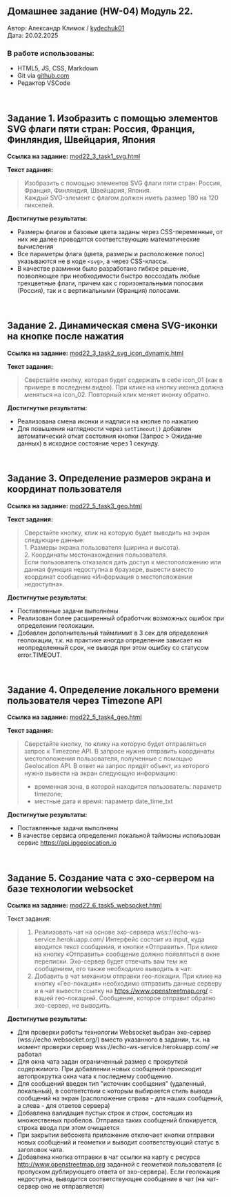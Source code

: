 ## Домашнее задание (HW-04) Модуль 22.
Автор: Александр Климок / [kydechuk01](https://github.com/kydechuk01/)
<br>Дата: 20.02.2025

### В работе использованы:
- HTML5, JS, CSS, Markdown
- Git via [github.com](https://github.com)
- Редактор VSCode

<br>

## Задание 1. Изобразить с помощью элементов SVG флаги пяти стран: Россия, Франция, Финляндия, Швейцария, Япония 

**Ссылка на задание:** [mod22_3_task1_svg.html](mod22_3_task1_svg.html)

**Текст задания:**
>Изобразить с помощью элементов SVG флаги пяти стран: Россия, Франция, Финляндия, Швейцария, Япония.<br>
>Каждый SVG-элемент с флагом должен иметь размер 180 на 120 пикселей.

**Достигнутые результаты:**
- Размеры флагов и базовые цвета заданы через CSS-переменные, от них же далее проводятся соответствующие математические вычисления
- Все параметры флага (цвета, размеры и расположение полос) указываются не в коде `<svg>`, а через CSS-классы.
- В качестве разминки было разработано гибкое решение, позволяющее при необходимости быстро воссоздать любые трехцветные флаги, причем как с горизонтальными полосами (Россия), так и с вертикальными (Франция) полосами.

<br>

## Задание 2. Динамическая смена SVG-иконки на кнопке после нажатия

**Ссылка на задание:** [mod22_3_task2_svg_icon_dynamic.html](mod22_3_task2_svg_icon_dynamic.html)

**Текст задания:**
>Сверстайте кнопку, которая будет содержать в себе icon_01 (как в примере в последнем видео).
>При клике на кнопку иконка должна меняться на icon_02. Повторный клик меняет иконку обратно.

**Достигнутые результаты:**
- Реализована смена иконки и надписи на кнопке по нажатию
- Для повышения наглядности через `setTimeout()` добавлен автоматический откат состояния кнопки (Запрос > Ожидание данных) в исходное состояние через 1 секунду.
<br>

## Задание 3. Определение размеров экрана и координат пользователя

**Ссылка на задание:** [mod22_5_task3_geo.html](mod22_5_task3_geo.html)

**Текст задания:**
> Сверстайте кнопку, клик на которую будет выводить на экран следующие данные:<br>
            1. Размеры экрана пользователя (ширина и высота).<br>
            2. Координаты местонахождения пользователя.<br>
            Если пользователь отказался дать доступ к местоположению или данная функция недоступна в браузере, вывести вместо координат сообщение «Информация о местоположении недоступна».

**Достигнутые результаты:**      
- Поставленные задачи выполнены
- Реализован более расширенный обработчик возможных ошибок при определении геолокации.
- Добавлен дополнительный таймлимит в 3 сек для определения геолокации, т.к. на практике иногда определение зависает на неопределенный срок, не выводя при этом ошибку со статусом error.TIMEOUT.

<br>

## Задание 4. Определение локального времени пользователя через Timezone API

**Ссылка на задание:** [mod22_5_task4_geo.html](mod22_5_task4_geo.html)

**Текст задания:**
> Cверстайте кнопку, по клику на которую будет отправляться запрос к Timezone API. В запросе нужно отправить координаты местоположения пользователя, полученные с помощью Geolocation API. В ответ на запрос придёт объект, из которого нужно вывести на экран следующую информацию:
> - временная зона, в которой находится пользователь: параметр timezone;
> - местные дата и время: параметр date_time_txt

**Достигнутые результаты:** 
- Поставленные задачи выполнены
- В качестве сервиса определения локальной таймзоны использован сервис https://api.ipgeolocation.io

<br>

## Задание 5. Создание чата с эхо-сервером на базе технологии websocket

**Ссылка на задание:** [mod22_6_task5_websocket.html ](mod22_6_task5_websocket.html)

Текст задания:
>  1. Реализовать чат на основе эхо-сервера wss://echo-ws-service.herokuapp.com/
>  Интерфейс состоит из input, куда вводится текст сообщения, и кнопки «Отправить».
>  При клике на кнопку «Отправить» сообщение должно появляться в окне переписки.
>  Эхо-сервер будет отвечать вам тем же сообщением, его также необходимо выводить в чат:
> 2. Добавить в чат механизм отправки гео-локации. При клике на кнопку «Гео-локация» необходимо отправить данные серверу и в чат  вывести ссылку на https://www.openstreetmap.org/ с вашей гео-локацией.
> Сообщение, которое отправит обратно эхо-сервер, не выводить.

**Достигнутые результаты:**
- Для проверки работы технологии Websocket выбран эхо-сервер (wss://echo.websocket.org/) вместо указанного в задании, т.к. на момент проверки сервер wss://echo-ws-service.herokuapp.com/ не работал
- Для окна чата задан ограниченный размер с прокруткой содержимого. При добавлении новых сообщений происходит автопрокрутка окна чата к последнему сообщению.
- Для сообщений введен тип "источник сообщения" (удаленный, локальный), в соответствии с которым выбирается стиль вывода сообщений на экран (расположение справа - для наших сообщений, а слева - для ответов сервера)
- Добавлена валидация пустых строк и строк, состоящих из множественых пробелов. Отправка таких сообщений блокируется, строка ввода при этом очищается
- При закрытии вебсокета приложение отключает кнопки отправки новых сообщений и геометки и выводит соответствующий статус в заголовок чата.
- Добавлена кнопка отправки в чат ссылки на карту с ресурса http://www.openstreetmap.org заданной с геометкой пользователя (с пропуском дублирующего ответа от эхо-сервера). Если геолокация недоступна, выводится соответствующее сообщение в чат (на чат-сервер оно не отправляется)